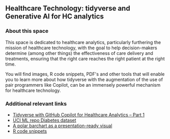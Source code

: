 ## Healthcare Technology: tidyverse and Generative AI for HC analytics

### About this space

This space is dedicated to healthcare analytics, particularly furthering the mission of healthcare technology, with the goal to help decision-makers determine (among other things) the effectiveness of care delivery and treatments, ensuring that the right care reaches the right patient at the right time.

You will find images, R code snippets, PDF's and other tools that will enable you to learn more about how tidyverse with the augmentation of the use of pair programmers like Copilot, can be an immensely powerful mechanism for healthcare technology. 

### Additional relevant links

- [Tidyverse with GitHub Copilot for Healthcare Analytics – Part 1](https://rworks.dev/posts/healthcare-part1/)
- [UCI ML repo Diabetes dataset](https://github.com/VidishaVac/healthcare-analytics/tree/main/dataset_diabetes)
- [A polar barchart as a presentation-ready visual](https://github.com/VidishaVac/healthcare-analytics/blob/main/R_snippets/polar_diagnosis.png)
- [R code snippets](https://github.com/VidishaVac/healthcare-analytics/blob/main/R_snippets)


